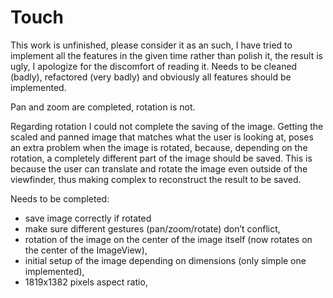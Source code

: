 # Touch

This work is unfinished, please consider it as an such, I have tried to implement all the features in the given time rather than polish it, the result is ugly, I apologize for the discomfort of reading it.
Needs to be cleaned (badly), refactored (very badly) and obviously all features should be implemented.

Pan and zoom are completed, rotation is not.

Regarding rotation I could not complete the saving of the image. 
Getting the scaled and panned image that matches what the user is looking at, poses an extra problem when the image is rotated, because, depending on the rotation, a completely different part of the image should be saved. This is because the user can translate and rotate the image even outside of the viewfinder, thus making complex to reconstruct the result to be saved. 

Needs to be completed:
 - save image correctly if rotated
 - make sure different gestures (pan/zoom/rotate) don’t conflict,
 - rotation of the image on the center of the image itself (now rotates on the center of the ImageView),
 - initial setup of the image depending on dimensions (only simple one implemented),
 - 1819x1382 pixels aspect ratio,
